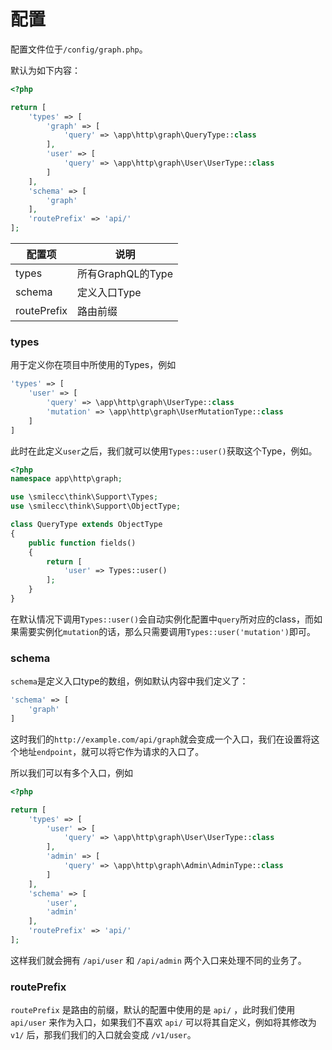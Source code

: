 # 配置


配置文件位于`/config/graph.php`。

默认为如下内容：

```php
<?php

return [
    'types' => [
        'graph' => [
            'query' => \app\http\graph\QueryType::class
        ],
        'user' => [
            'query' => \app\http\graph\User\UserType::class
        ]
    ],
    'schema' => [
        'graph'
    ],
    'routePrefix' => 'api/'
];
```

配置项 | 说明
--- | ---
types | 所有GraphQL的Type
schema | 定义入口Type
routePrefix | 路由前缀

### types

用于定义你在项目中所使用的Types，例如
```php
'types' => [
    'user' => [
        'query' => \app\http\graph\UserType::class
        'mutation' => \app\http\graph\UserMutationType::class
    ]
]
```
此时在此定义`user`之后，我们就可以使用`Types::user()`获取这个Type，例如。

```php
<?php
namespace app\http\graph;

use \smilecc\think\Support\Types;
use \smilecc\think\Support\ObjectType;

class QueryType extends ObjectType
{
    public function fields()
    {
        return [
            'user' => Types::user()
        ];
    }
}
```

在默认情况下调用`Types::user()`会自动实例化配置中`query`所对应的class，而如果需要实例化`mutation`的话，那么只需要调用`Types::user('mutation')`即可。

### schema

`schema`是定义入口type的数组，例如默认内容中我们定义了：
```php
'schema' => [
    'graph'
]
```
这时我们的`http://example.com/api/graph`就会变成一个入口，我们在设置将这个地址`endpoint`，就可以将它作为请求的入口了。

所以我们可以有多个入口，例如
```php
<?php

return [
    'types' => [
        'user' => [
            'query' => \app\http\graph\User\UserType::class
        ],
        'admin' => [
            'query' => \app\http\graph\Admin\AdminType::class
        ]
    ],
    'schema' => [
        'user',
        'admin'
    ],
    'routePrefix' => 'api/'
];
```
这样我们就会拥有 `/api/user` 和 `/api/admin` 两个入口来处理不同的业务了。

### routePrefix

`routePrefix` 是路由的前缀，默认的配置中使用的是 `api/` ，此时我们使用 `api/user` 来作为入口，如果我们不喜欢 `api/` 可以将其自定义，例如将其修改为 `v1/` 后，那我们我们的入口就会变成 `/v1/user`。
